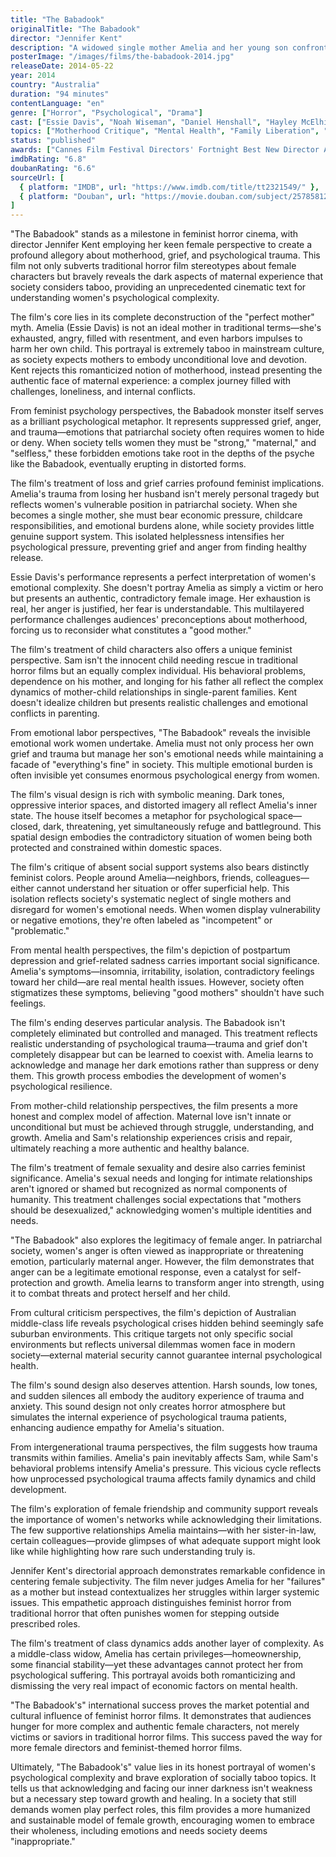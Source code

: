 ```yaml
---
title: "The Babadook"
originalTitle: "The Babadook"
director: "Jennifer Kent"
description: "A widowed single mother Amelia and her young son confront the mysterious terror creature Babadook in their home. This Australian psychological horror film breaks traditional gender stereotypes in horror cinema, exploring profound themes of loss, grief, maternal stress, and women's inner darkness from a mother's perspective."
posterImage: "/images/films/the-babadook-2014.jpg"
releaseDate: 2014-05-22
year: 2014
country: "Australia"
duration: "94 minutes"
contentLanguage: "en"
genre: ["Horror", "Psychological", "Drama"]
cast: ["Essie Davis", "Noah Wiseman", "Daniel Henshall", "Hayley McElhinney", "Barbara West"]
topics: ["Motherhood Critique", "Mental Health", "Family Liberation", "Cultural Critique", "Feminist Psychology", "Emotional Labor", "Mental Resilience"]
status: "published"
awards: ["Cannes Film Festival Directors' Fortnight Best New Director Award", "Australian Academy of Cinema and Television Arts Award Best Director", "Sydney Film Festival Best Australian Film", "Toronto International Film Festival Screening"]
imdbRating: "6.8"
doubanRating: "6.6"
sourceUrl: [
  { platform: "IMDB", url: "https://www.imdb.com/title/tt2321549/" },
  { platform: "Douban", url: "https://movie.douban.com/subject/25785812/" }
]
---
```


"The Babadook" stands as a milestone in feminist horror cinema, with director Jennifer Kent employing her keen female perspective to create a profound allegory about motherhood, grief, and psychological trauma. This film not only subverts traditional horror film stereotypes about female characters but bravely reveals the dark aspects of maternal experience that society considers taboo, providing an unprecedented cinematic text for understanding women's psychological complexity.

The film's core lies in its complete deconstruction of the "perfect mother" myth. Amelia (Essie Davis) is not an ideal mother in traditional terms—she's exhausted, angry, filled with resentment, and even harbors impulses to harm her own child. This portrayal is extremely taboo in mainstream culture, as society expects mothers to embody unconditional love and devotion. Kent rejects this romanticized notion of motherhood, instead presenting the authentic face of maternal experience: a complex journey filled with challenges, loneliness, and internal conflicts.

From feminist psychology perspectives, the Babadook monster itself serves as a brilliant psychological metaphor. It represents suppressed grief, anger, and trauma—emotions that patriarchal society often requires women to hide or deny. When society tells women they must be "strong," "maternal," and "selfless," these forbidden emotions take root in the depths of the psyche like the Babadook, eventually erupting in distorted forms.

The film's treatment of loss and grief carries profound feminist implications. Amelia's trauma from losing her husband isn't merely personal tragedy but reflects women's vulnerable position in patriarchal society. When she becomes a single mother, she must bear economic pressure, childcare responsibilities, and emotional burdens alone, while society provides little genuine support system. This isolated helplessness intensifies her psychological pressure, preventing grief and anger from finding healthy release.

Essie Davis's performance represents a perfect interpretation of women's emotional complexity. She doesn't portray Amelia as simply a victim or hero but presents an authentic, contradictory female image. Her exhaustion is real, her anger is justified, her fear is understandable. This multilayered performance challenges audiences' preconceptions about motherhood, forcing us to reconsider what constitutes a "good mother."

The film's treatment of child characters also offers a unique feminist perspective. Sam isn't the innocent child needing rescue in traditional horror films but an equally complex individual. His behavioral problems, dependence on his mother, and longing for his father all reflect the complex dynamics of mother-child relationships in single-parent families. Kent doesn't idealize children but presents realistic challenges and emotional conflicts in parenting.

From emotional labor perspectives, "The Babadook" reveals the invisible emotional work women undertake. Amelia must not only process her own grief and trauma but manage her son's emotional needs while maintaining a facade of "everything's fine" in society. This multiple emotional burden is often invisible yet consumes enormous psychological energy from women.

The film's visual design is rich with symbolic meaning. Dark tones, oppressive interior spaces, and distorted imagery all reflect Amelia's inner state. The house itself becomes a metaphor for psychological space—closed, dark, threatening, yet simultaneously refuge and battleground. This spatial design embodies the contradictory situation of women being both protected and constrained within domestic spaces.

The film's critique of absent social support systems also bears distinctly feminist colors. People around Amelia—neighbors, friends, colleagues—either cannot understand her situation or offer superficial help. This isolation reflects society's systematic neglect of single mothers and disregard for women's emotional needs. When women display vulnerability or negative emotions, they're often labeled as "incompetent" or "problematic."

From mental health perspectives, the film's depiction of postpartum depression and grief-related sadness carries important social significance. Amelia's symptoms—insomnia, irritability, isolation, contradictory feelings toward her child—are real mental health issues. However, society often stigmatizes these symptoms, believing "good mothers" shouldn't have such feelings.

The film's ending deserves particular analysis. The Babadook isn't completely eliminated but controlled and managed. This treatment reflects realistic understanding of psychological trauma—trauma and grief don't completely disappear but can be learned to coexist with. Amelia learns to acknowledge and manage her dark emotions rather than suppress or deny them. This growth process embodies the development of women's psychological resilience.

From mother-child relationship perspectives, the film presents a more honest and complex model of affection. Maternal love isn't innate or unconditional but must be achieved through struggle, understanding, and growth. Amelia and Sam's relationship experiences crisis and repair, ultimately reaching a more authentic and healthy balance.

The film's treatment of female sexuality and desire also carries feminist significance. Amelia's sexual needs and longing for intimate relationships aren't ignored or shamed but recognized as normal components of humanity. This treatment challenges social expectations that "mothers should be desexualized," acknowledging women's multiple identities and needs.

"The Babadook" also explores the legitimacy of female anger. In patriarchal society, women's anger is often viewed as inappropriate or threatening emotion, particularly maternal anger. However, the film demonstrates that anger can be a legitimate emotional response, even a catalyst for self-protection and growth. Amelia learns to transform anger into strength, using it to combat threats and protect herself and her child.

From cultural criticism perspectives, the film's depiction of Australian middle-class life reveals psychological crises hidden behind seemingly safe suburban environments. This critique targets not only specific social environments but reflects universal dilemmas women face in modern society—external material security cannot guarantee internal psychological health.

The film's sound design also deserves attention. Harsh sounds, low tones, and sudden silences all embody the auditory experience of trauma and anxiety. This sound design not only creates horror atmosphere but simulates the internal experience of psychological trauma patients, enhancing audience empathy for Amelia's situation.

From intergenerational trauma perspectives, the film suggests how trauma transmits within families. Amelia's pain inevitably affects Sam, while Sam's behavioral problems intensify Amelia's pressure. This vicious cycle reflects how unprocessed psychological trauma affects family dynamics and child development.

The film's exploration of female friendship and community support reveals the importance of women's networks while acknowledging their limitations. The few supportive relationships Amelia maintains—with her sister-in-law, certain colleagues—provide glimpses of what adequate support might look like while highlighting how rare such understanding truly is.

Jennifer Kent's directorial approach demonstrates remarkable confidence in centering female subjectivity. The film never judges Amelia for her "failures" as a mother but instead contextualizes her struggles within larger systemic issues. This empathetic approach distinguishes feminist horror from traditional horror that often punishes women for stepping outside prescribed roles.

The film's treatment of class dynamics adds another layer of complexity. As a middle-class widow, Amelia has certain privileges—homeownership, some financial stability—yet these advantages cannot protect her from psychological suffering. This portrayal avoids both romanticizing and dismissing the very real impact of economic factors on mental health.

"The Babadook's" international success proves the market potential and cultural influence of feminist horror films. It demonstrates that audiences hunger for more complex and authentic female characters, not merely victims or saviors in traditional horror films. This success paved the way for more female directors and feminist-themed horror films.

Ultimately, "The Babadook's" value lies in its honest portrayal of women's psychological complexity and brave exploration of socially taboo topics. It tells us that acknowledging and facing our inner darkness isn't weakness but a necessary step toward growth and healing. In a society that still demands women play perfect roles, this film provides a more humanized and sustainable model of female growth, encouraging women to embrace their wholeness, including emotions and needs society deems "inappropriate."